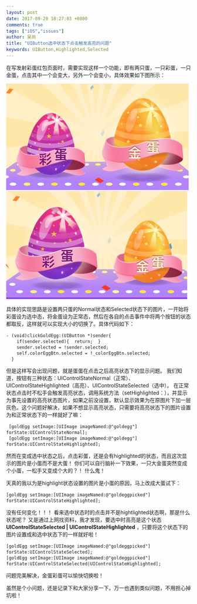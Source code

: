 ```yaml
---
layout: post
date: 2017-09-20 18:27:03 +0800
comments: true
tags: ["iOS","issues"]
author: 吴尚
title: "UIButton选中状态下点击触发高亮的问题"
keywords: UIButton,Highlighted,Selected
---
```


在写发射彩蛋红包页面时，需要实现这样一个功能，即有两只蛋，一只彩蛋，一只金蛋，点击其中一个会变大，另外一个会变小，具体效果如下图所示：

![](/images/issues/redegg.png) 
![](/images/issues/redegg2.png)

具体的实现思路是设置两只蛋的Normal状态和Selected状态下的图片，一开始将彩蛋设为选中态，将金蛋设为正常态，然后在各自的点击事件中将两个按钮的状态都取反，这样就可以实现大小的切换了。具体代码如下：

```objc
- (void)clickGoldEgg:(UIButton *)sender{
    if(sender.selected){  return;  }
    sender.selected = !sender.selected;
    self.colorEggBtn.selected = !_colorEggBtn.selected;
  }
```

但是这样写会出现问题，就是蛋蛋在点击之后高亮状态下的显示问题。
我们知道，按钮有三种状态：UIControlStateNormal（正常）、UIControlStateHighlighted（高亮）、UIControlStateSelected（选中）。 在正常状态点击时不松手会触发高亮状态，调用系统方法（setHighlighted：），并显示为事先设置的高亮状态图片，如果之前没设置，默认显示效果为在原图片下加一层灰色。这个问题好解决，如果不想显示高亮状态，只需要将高亮状态下的图片设置为和正常状态下的一样就好了嘛：

```objc
 [goldEgg setImage:[UIImage imageNamed:@"goldegg"] forState:UIControlStateNormal];
 [goldEgg setImage:[UIImage imageNamed:@"goldegg"] forState:UIControlStateHighlighted];
```

然而在变成选中状态之后，点击彩蛋，还是会有highlighted的状态，而且这次显示的图片是小蛋而不是大蛋！
你们可以自行脑补一下效果，一只大金蛋突然变成个小蛋，一松手又变成个大的？！ 什么鬼！

天真的我以为是highlight状态设置的图片是小蛋的原因，马上改成大蛋试下：

```objc
[goldEgg setImage:[UIImage imageNamed:@"goldeggpicked"] forState:UIControlStateHighlighted];
```

没有任何变化！！！ 看来选中状态时的点击并不是hightlighted状态啊，那是什么状态呢？
又是通过上网找资料，我才发现，要选中时高亮是这个状态 **UIControlStateSelected | UIControlStateHighlighted** ，只要将这个状态下的图片设置成和选中状态下的一样就好啦！

```objc
[goldEgg setImage:[UIImage imageNamed:@"goldeggpicked"] forState:UIControlStateSelected];
[goldEgg setImage:[UIImage imageNamed:@"goldeggpicked"] forState:UIControlStateSelected|UIControlStateHighlighted];
```

问题完美解决，金蛋彩蛋可以愉快切换啦！

虽然是个小问题，还是记录下和大家分享一下。万一也遇到类似问题，不用担心掉坑啦！





